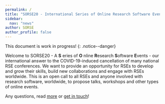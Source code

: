```yaml
---
permalink: /
title: "SORSE20 - International Series of Online Research Software Events"
sidebar:
  nav: "news"
author: SORSE
author_profile: false
---
```


This document is work in progress!
{: .notice--danger}

Welcome to SORSE20 - A **S** eries of **O** nline **R**esearch **S**oftware **E**vents - our international answer to the COVID-19-induced cancellation of many national RSE conferences. We want to provide an opportunity for RSEs to develop and grow their skills, build new collaborations and engage with RSEs worldwide. This is an open call to all RSEs and anyone involved with research software, worldwide, to propose talks, workshops and other types of online events.

Any questions, read [more](faq/about/what-is-sorse) or [get in touch](contact/)!
